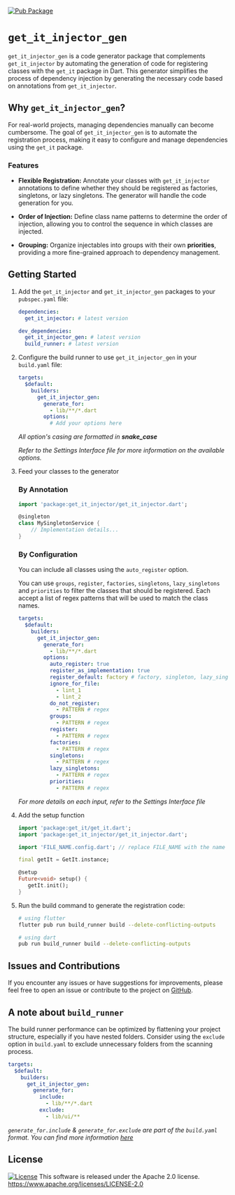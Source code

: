 [![Pub Package](https://img.shields.io/pub/v/get_it_injector_gen.svg)](https://pub.dev/packages/get_it_injector_gen)

# `get_it_injector_gen`

`get_it_injector_gen` is a code generator package that complements `get_it_injector` by automating the generation of code for registering classes with the `get_it` package in Dart. This generator simplifies the process of dependency injection by generating the necessary code based on annotations from `get_it_injector`.

## Why `get_it_injector_gen`?

For real-world projects, managing dependencies manually can become cumbersome. The goal of `get_it_injector_gen` is to automate the registration process, making it easy to configure and manage dependencies using the `get_it` package.

### Features

- **Flexible Registration:** Annotate your classes with `get_it_injector` annotations to define whether they should be registered as factories, singletons, or lazy singletons. The generator will handle the code generation for you.

- **Order of Injection:** Define class name patterns to determine the order of injection, allowing you to control the sequence in which classes are injected.

- **Grouping:** Organize injectables into groups with their own **priorities**, providing a more fine-grained approach to dependency management.

## Getting Started

1. Add the `get_it_injector` and `get_it_injector_gen` packages to your `pubspec.yaml` file:

   ```yaml
   dependencies:
     get_it_injector: # latest version

   dev_dependencies:
     get_it_injector_gen: # latest version
     build_runner: # latest version
   ```

2. Configure the build runner to use `get_it_injector_gen` in your `build.yaml` file:

   ```yaml
   targets:
     $default:
       builders:
         get_it_injector_gen:
           generate_for:
             - lib/**/*.dart
           options:
             # Add your options here
   ```

   _All option's casing are formatted in **snake_case**_

   _Refer to the Settings Interface file for more information on the available options._

3. Feed your classes to the generator

   ### By Annotation

   ```dart
   import 'package:get_it_injector/get_it_injector.dart';

   @singleton
   class MySingletonService {
       // Implementation details...
   }
   ```

   ### By Configuration

   You can include all classes using the `auto_register` option.

   You can use `groups`, `register`, `factories`, `singletons`, `lazy_singletons` and `priorities` to filter the classes that should be registered. Each accept a list of regex patterns that will be used to match the class names.

   ```yaml
   targets:
     $default:
       builders:
         get_it_injector_gen:
           generate_for:
             - lib/**/*.dart
           options:
             auto_register: true
             register_as_implementation: true
             register_default: factory # factory, singleton, lazy_singleton
             ignore_for_file:
               - lint_1
               - lint_2
             do_not_register:
               - PATTERN # regex
             groups:
               - PATTERN # regex
             register:
               - PATTERN # regex
             factories:
               - PATTERN # regex
             singletons:
               - PATTERN # regex
             lazy_singletons:
               - PATTERN # regex
             priorities:
               - PATTERN # regex
   ```

   _For more details on each input, refer to the Settings Interface file_

4. Add the setup function

   ```dart
   import 'package:get_it/get_it.dart';
   import 'package:get_it_injector/get_it_injector.dart';

   import 'FILE_NAME.config.dart'; // replace FILE_NAME with the name of _this_ file

   final getIt = GetIt.instance;

   @setup
   Future<void> setup() {
      getIt.init();
   }
   ```

5. Run the build command to generate the registration code:

   ```bash
   # using flutter
   flutter pub run build_runner build --delete-conflicting-outputs

   # using dart
   pub run build_runner build --delete-conflicting-outputs
   ```

## Issues and Contributions

If you encounter any issues or have suggestions for improvements, please feel free to open an issue or contribute to the project on [GitHub](https://github.com/your-username/get_it_injector_gen).

## A note about `build_runner`

The build runner performance can be optimized by flattening your project structure, especially if you have nested folders. Consider using the `exclude` option in `build.yaml` to exclude unnecessary folders from the scanning process.

```yaml
targets:
  $default:
    builders:
      get_it_injector_gen:
        generate_for:
          include:
            - lib/**/*.dart
          exclude:
            - lib/ui/**
```

_`generate_for.include` & `generate_for.exclude` are part of the `build.yaml` format. You can find more information [here](https://github.com/dart-lang/build/blob/master/docs/build_yaml_format.md)_

## License

[![License](https://img.shields.io/badge/License-Apache_2.0-blue.svg)](https://opensource.org/licenses/Apache-2.0)
This software is released under the Apache 2.0 license. <https://www.apache.org/licenses/LICENSE-2.0>
